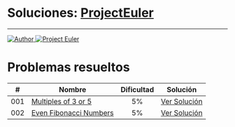 # Soluciones: [ProjectEuler](https://projecteuler.net/)
---
<a href="https://github.com/GutsNet">
  <img title="Author" src="https://img.shields.io/badge/Author-GutsNet-purple.svg?style=for-the-badge&logo=github">
</a>

<a href="https://projecteuler.net/progress=GutsNet">
  <img title="Project Euler" src="https://img.shields.io/badge/Project%20Euler-GutsNet-orange.svg?style=for-the-badge">
</a>

# Problemas resueltos

| #   | Nombre  | Dificultad  | Solución |  
|-----|---------|:-------------:|----------|
| 001 | [Multiples of 3 or 5](https://projecteuler.net/problem=1) | 5% | [Ver Solución](https://github.com/GutsNet/ProjectEuler/blob/main/Soluciones/001.md) |
| 002 | [Even Fibonacci Numbers](https://projecteuler.net/problem=2) | 5% | [Ver Solución](https://github.com/GutsNet/ProjectEuler/blob/main/Soluciones/002.md) |

